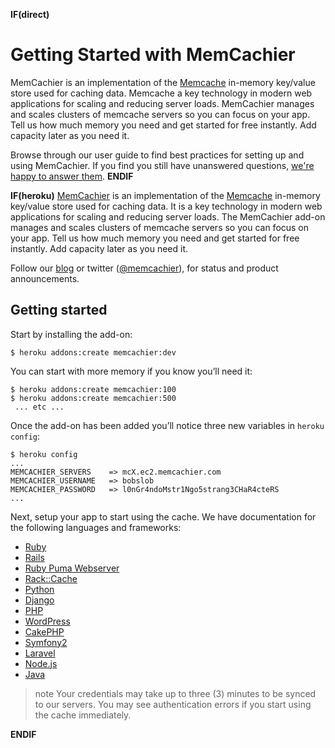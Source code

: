 **IF(direct)**

# Getting Started with MemCachier

MemCachier is an implementation of the
[Memcache](http://memcached.org) in-memory key/value store used for
caching data. Memcache a key technology in modern web applications for
scaling and reducing server loads. MemCachier manages and
scales clusters of memcache servers so you can focus on your app. Tell
us how much memory you need and get started for free instantly. Add
capacity later as you need it.

Browse through our user guide to find best practices for setting up and using
MemCachier. If you find you still have unanswered questions,
<a href="/contact">we're happy to answer them</a>.
**ENDIF**

**IF(heroku)**
[MemCachier](http://www.memcachier.com) is an implementation of the
[Memcache](http://memcached.org) in-memory key/value store used for
caching data. It is a key technology in modern web applications for
scaling and reducing server loads. The MemCachier add-on manages and
scales clusters of memcache servers so you can focus on your app. Tell
us how much memory you need and get started for free instantly. Add
capacity later as you need it.

Follow our [blog](http://blog.memcachier.com) or twitter
([@memcachier](http://twitter.com/MemCachier)), for status and product
announcements.

## Getting started

Start by installing the add-on:

```term
$ heroku addons:create memcachier:dev
```

You can start with more memory if you know you’ll need it:

```term
$ heroku addons:create memcachier:100
$ heroku addons:create memcachier:500
 ... etc ...
```

Once the add-on has been added you’ll notice three new variables in
`heroku config`:

```term
$ heroku config
...
MEMCACHIER_SERVERS    => mcX.ec2.memcachier.com
MEMCACHIER_USERNAME   => bobslob
MEMCACHIER_PASSWORD   => l0nGr4ndoMstr1Ngo5strang3CHaR4cteRS
...
```

Next, setup your app to start using the cache. We have documentation
for the following languages and frameworks:

* [Ruby](#ruby)
* [Rails](#rails)
* [Ruby Puma Webserver](#ruby-puma-webserver)
* [Rack::Cache](#rails-rack-cache)
* [Python](#python)
* [Django](#django)
* [PHP](#php)
* [WordPress](#wordpress)
* [CakePHP](#cakephp)
* [Symfony2](#symfony2)
* [Laravel](#laravel)
* [Node.js](#node-js)
* [Java](#java)

>note
>Your credentials may take up to three (3) minutes to
>be synced to our servers. You may see authentication errors if you
>start using the cache immediately.

**ENDIF**
